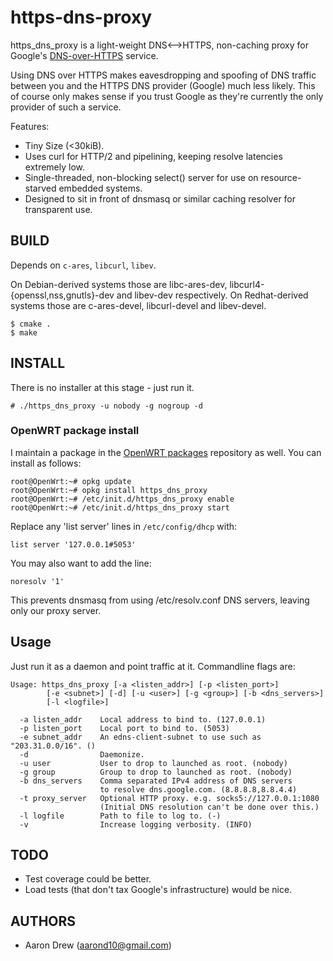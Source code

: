 # https-dns-proxy

https\_dns\_proxy is a light-weight DNS&lt;--&gt;HTTPS, non-caching proxy for
Google's [DNS-over-HTTPS](https://developers.google.com/speed/public-dns/docs/dns-over-https)
service.

Using DNS over HTTPS makes eavesdropping and spoofing of DNS traffic between you
and the HTTPS DNS provider (Google) much less likely. This of course only makes
sense if you trust Google as they're currently the only provider of such a
service.

Features:

* Tiny Size (<30kiB).
* Uses curl for HTTP/2 and pipelining, keeping resolve latencies extremely low.
* Single-threaded, non-blocking select() server for use on resource-starved 
  embedded systems.
* Designed to sit in front of dnsmasq or similar caching resolver for
  transparent use.

## BUILD

Depends on `c-ares`, `libcurl`, `libev`.

On Debian-derived systems those are libc-ares-dev,
libcurl4-{openssl,nss,gnutls}-dev and libev-dev respectively.
On Redhat-derived systems those are c-ares-devel, libcurl-devel and
libev-devel.

```
$ cmake .
$ make
```

## INSTALL

There is no installer at this stage - just run it.

```
# ./https_dns_proxy -u nobody -g nogroup -d
```

### OpenWRT package install

I maintain a package in the [OpenWRT packages](https://github.com/openwrt/packages) repository as well.
You can install as follows:

```
root@OpenWrt:~# opkg update
root@OpenWrt:~# opkg install https_dns_proxy
root@OpenWrt:~# /etc/init.d/https_dns_proxy enable
root@OpenWrt:~# /etc/init.d/https_dns_proxy start
```

Replace any 'list server' lines in `/etc/config/dhcp` with:

`list server '127.0.0.1#5053'`

You may also want to add the line:

`noresolv '1'`

This prevents dnsmasq from using /etc/resolv.conf DNS servers, leaving only our proxy server.

## Usage

Just run it as a daemon and point traffic at it. Commandline flags are:

```
Usage: https_dns_proxy [-a <listen_addr>] [-p <listen_port>]
        [-e <subnet>] [-d] [-u <user>] [-g <group>] [-b <dns_servers>]
        [-l <logfile>]

  -a listen_addr    Local address to bind to. (127.0.0.1)
  -p listen_port    Local port to bind to. (5053)
  -e subnet_addr    An edns-client-subnet to use such as "203.31.0.0/16". ()
  -d                Daemonize.
  -u user           User to drop to launched as root. (nobody)
  -g group          Group to drop to launched as root. (nobody)
  -b dns_servers    Comma separated IPv4 address of DNS servers
                    to resolve dns.google.com. (8.8.8.8,8.8.4.4)
  -t proxy_server   Optional HTTP proxy. e.g. socks5://127.0.0.1:1080
                    (Initial DNS resolution can't be done over this.)
  -l logfile        Path to file to log to. (-)
  -v                Increase logging verbosity. (INFO)
```

## TODO

* Test coverage could be better.
* Load tests (that don't tax Google's infrastructure) would be nice.

## AUTHORS

* Aaron Drew (aarond10@gmail.com)

